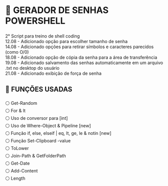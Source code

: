 <h1 align="left">🐰 GERADOR DE SENHAS POWERSHELL</h1>

###

<p align="left">2° Script para treino de shell coding<br>12.08 - Adicionado opção para escolher tamanho de senha<br>14.08 - Adicionado opções para retirar símbolos e caracteres parecidos (como O/0) <br>18.08 - Adicionado opção de cópia da senha para a área de transferência<br>19.08 - Adicionado salvamento das senhas automaticamente em um arquivo .txt no desktop do usuário<br>21.08 - Adicionado exibição de força de senha</p>

###

<h2 align="left">🐰 FUNÇÕES USADAS</h2>

###

<p align="left">⚪ Get-Random<br>⚪ For & lt<br>⚪ Uso de conversor para [int]<br>⚪ Uso de Where-Object & Pipeline [new] <br>⚪ Função if, else, elseif | eq, lt, ge, le & notin [new] <br>⚪ Função Set-Clipboard -value<br>⚪ ToLower<br>⚪ Join-Path &  GetFolderPath<br>⚪ Get-Date<br>⚪ Add-Content<br>⚪ Length</p>
